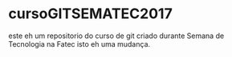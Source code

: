 ﻿# cursoGITSEMATEC2017

este eh um repositorio do curso de git criado durante Semana de Tecnologia na Fatec
isto eh uma mudança.